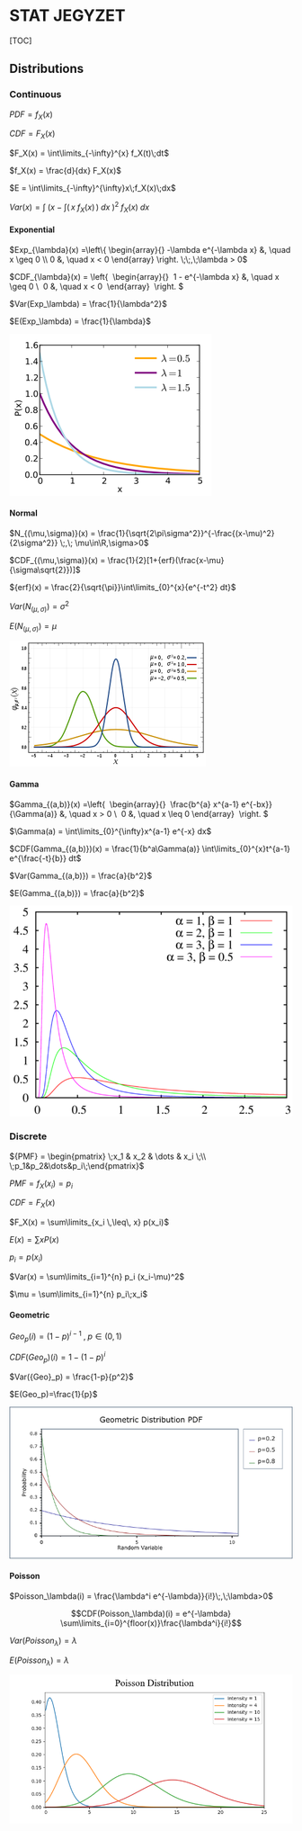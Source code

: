 # STAT JEGYZET

[TOC]

## Distributions

### Continuous

$PDF = f_X(x)$

$CDF = F_X(x)$

$F_X(x) = \int\limits_{-\infty}^{x} f_X(t)\;dt$

$f_X(x) = \frac{d}{dx} F_X(x)$

$E = \int\limits_{-\infty}^{\infty}x\;f_X(x)\;dx$

$Var(x) = \int\;(x-\int (\,x\;f_X(x)\,)\;dx\;)^2\;f_X(x)\;dx$



#### Exponential

$Exp_{\lambda}(x) =\left\{
​        \begin{array}{}
​            -\lambda e^{-\lambda x} &, \quad x \geq 0 \\
​            0 &, \quad x < 0
​        \end{array}
​    \right. \;\;,\;\lambda > 0$

$CDF_{\lambda}(x) = \left\{
​        \begin{array}{}
​            1 - e^{-\lambda x} &, \quad x \geq 0 \\
​            0 &, \quad x < 0
​        \end{array}
​    \right. $

$Var(Exp_\lambda)  = \frac{1}{\lambda^2}$

$E(Exp_\lambda) = \frac{1}{\lambda}$

![EXP](./src/EXP.png)

#### Normal

$N_{(\mu,\sigma)}(x) = \frac{1}{\sqrt{2\pi\sigma^2}}^{-\frac{(x-\mu)^2}{2\sigma^2}}  \;,\; \mu\in\R,\sigma>0$

$CDF_{(\mu,\sigma)}(x) = \frac{1}{2}[1+{erf}(\frac{x-\mu}{\sigma\sqrt{2}})]$

${erf}(x) = \frac{2}{\sqrt{\pi}}\int\limits_{0}^{x}{e^{-t^2} dt}$

$Var(N_{(\mu,\sigma)})=\sigma ^2$

$E(N_{(\mu,\sigma)}) = \mu$

![NORMAL](./src/Normal.png)

#### Gamma

$Gamma_{(a,b)}(x) =\left\{
​        \begin{array}{}
​            \frac{b^{a} x^{a-1} e^{-bx}}{\Gamma(a)} &, \quad x > 0 \\
​            0 &, \quad x \leq 0
​        \end{array}
​    \right. $

$\Gamma(a) = \int\limits_{0}^{\infty}x^{a-1} e^{-x} dx$

$CDF(Gamma_{(a,b)})(x) = \frac{1}{b^a\Gamma(a)} \int\limits_{0}^{x}t^{a-1} e^{\frac{-t}{b}} dt$

$Var(Gamma_{(a,b)}) = \frac{a}{b^2}$

$E(Gamma_{(a,b)}) = \frac{a}{b^2}$

![GAMMA](./src/gamma.png)



### Discrete

${PMF} = \begin{pmatrix} \;x_1 & x_2 & \dots & x_i
\;\\ \;p_1&p_2&\dots&p_i\;\end{pmatrix}$

$PMF = f_X(x_i) = p_i$

$CDF=F_X(x)$

$F_X(x) = \sum\limits_{x_i \,\leq\, x} p(x_i)$

$E(x)=\sum xP(x)$

$p_i = p(x_i)$

$Var(x) = \sum\limits_{i=1}^{n} p_i (x_i-\mu)^2$

$\mu = \sum\limits_{i=1}^{n} p_i\;x_i$



#### Geometric

${Geo}_p(i) = (1-p)^{i-1} \;,\;p\in(0,1)$

$CDF({Geo}_p)(i) = 1 - (1-p)^{i}$

$Var({Geo}_p) = \frac{1-p}{p^2}$

$E(Geo_p)=\frac{1}{p}$

![GEO](./src/geo.png)



#### Poisson

$Poisson_\lambda(i) = \frac{\lambda^i e^{-\lambda}}{i!}\;,\;\lambda>0$

$$CDF(Poisson_\lambda)(i) = e^{-\lambda} \sum\limits_{i=0}^{floor(x)}\frac{\lambda^i}{i!}$$

$Var(Poisson_\lambda)=\lambda$

$E(Poisson_\lambda)=\lambda$

![POISSON](./src/poisson.png)

